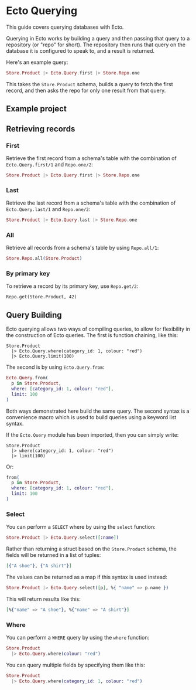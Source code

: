 # Ecto Querying

This guide covers querying databases with Ecto. 

Querying in Ecto works by building a query and then passing that query to a repository (or "repo" for short). The repository then runs that query on the database it is configured to speak to, and a result is returned.

Here's an example query:

```elixir
Store.Product |> Ecto.Query.first |> Store.Repo.one
```

This takes the `Store.Product` schema, builds a query to fetch the first record, and then asks the repo for only one result from that query.

## Example project

## Retrieving records

### First

Retrieve the first record from a schema's table with the combination of `Ecto.Query.first/1` and `Repo.one/2`:

```elixir
Store.Product |> Ecto.Query.first |> Store.Repo.one
```

### Last

Retrieve the last record from a schema's table with the combination of `Ecto.Query.last/1` and `Repo.one/2`:

```elixir
Store.Product |> Ecto.Query.last |> Store.Repo.one
```

### All

Retrieve all records from a schema's table by using `Repo.all/1`:

```elixir
Store.Repo.all(Store.Product)
```

### By primary key

To retrieve a record by its primary key, use `Repo.get/2`:

```
Repo.get(Store.Product, 42)
```

## Query Building

Ecto querying allows two ways of compiling queries, to allow for flexibility in the construction of Ecto queries. The first is function chaining, like this:

```
Store.Product 
  |> Ecto.Query.where(category_id: 1, colour: "red")
  |> Ecto.Query.limit(100)
```

The second is by using `Ecto.Query.from`:

```elixir
Ecto.Query.from(
  p in Store.Product,
  where: [category_id: 1, colour: "red"],
  limit: 100
)
```

Both ways demonstrated here build the same query. The second syntax is a convenience macro which is used to build queries using a keyword list syntax.

If the `Ecto.Query` module has been imported, then you can simply write:

```
Store.Product 
  |> where(category_id: 1, colour: "red")
  |> limit(100)
```

Or:

```elixir
from(
  p in Store.Product,
  where: [category_id: 1, colour: "red"],
  limit: 100
)
```

### Select

You can perform a `SELECT` where by using the `select` function:

```elixir
Store.Product |> Ecto.Query.select([:name])
```

Rather than returning a struct based on the `Store.Product` schema, the fields will be returned in a list of tuples:

```elixir
[{"A shoe"}, {"A shirt"}]
```

The values can be returned as a map if this syntax is used instead:

```elixir
Store.Product |> Ecto.Query.select([p], %{ "name" => p.name })
```

This will return results like this:

```elixir
[%{"name" => "A shoe"}, %{"name" => "A shirt"}]
```



### Where

You can perform a `WHERE` query by using the `where` function:

```elixir
Store.Product 
  |> Ecto.Query.where(colour: "red")
```

You can query multiple fields by specifying them like this:

```elixir
Store.Product
  |> Ecto.Query.where(category_id: 1, colour: "red")
```





